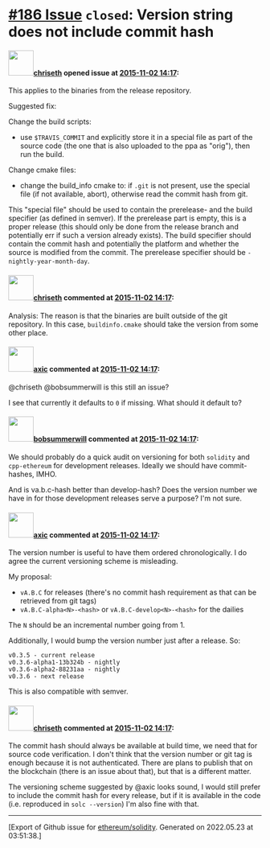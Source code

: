 # [\#186 Issue](https://github.com/ethereum/solidity/issues/186) `closed`: Version string does not include commit hash

#### <img src="https://avatars.githubusercontent.com/u/9073706?v=4" width="50">[chriseth](https://github.com/chriseth) opened issue at [2015-11-02 14:17](https://github.com/ethereum/solidity/issues/186):

This applies to the binaries from the release repository.

Suggested fix:

Change the build scripts:
- use `$TRAVIS_COMMIT` and explicitly store it in a special file as part of the source code (the one that is also uploaded to the ppa as "orig"), then run the build.

Change cmake files:
- change the build_info cmake to: if `.git` is not present, use the special file (if not available, abort), otherwise read the commit hash from git.

This "special file" should be used to contain the prerelease- and the build specifier (as defined in semver). If the prerelease part is empty, this is a proper release (this should only be done from the release branch and potentially err if such a version already exists). The build specifier should contain the commit hash and potentially the platform and whether the source is modified from the commit. The prerelease specifier should be `-nightly-year-month-day`.


#### <img src="https://avatars.githubusercontent.com/u/9073706?v=4" width="50">[chriseth](https://github.com/chriseth) commented at [2015-11-02 14:17](https://github.com/ethereum/solidity/issues/186#issuecomment-153084335):

Analysis: The reason is that the binaries are built outside of the git repository. In this case, `buildinfo.cmake` should take the version from some other place.

#### <img src="https://avatars.githubusercontent.com/u/20340?v=4" width="50">[axic](https://github.com/axic) commented at [2015-11-02 14:17](https://github.com/ethereum/solidity/issues/186#issuecomment-237039979):

@chriseth @bobsummerwill is this still an issue?

I see that currently it defaults to `0` if missing. What should it default to?

#### <img src="https://avatars.githubusercontent.com/u/3788156?u=f379551fa667ddb096e1ea2ef248d16e7461b1c3&v=4" width="50">[bobsummerwill](https://github.com/bobsummerwill) commented at [2015-11-02 14:17](https://github.com/ethereum/solidity/issues/186#issuecomment-237142351):

We should probably do a quick audit on versioning for both `solidity` and `cpp-ethereum` for development releases.   Ideally we should have commit-hashes, IMHO.

And is va.b.c-hash better than develop-hash?    Does the version number we have in for those development releases serve a purpose?  I'm not sure.

#### <img src="https://avatars.githubusercontent.com/u/20340?v=4" width="50">[axic](https://github.com/axic) commented at [2015-11-02 14:17](https://github.com/ethereum/solidity/issues/186#issuecomment-237183183):

The version number is useful to have them ordered chronologically.  I do agree the current versioning scheme is misleading.

My proposal:
- `vA.B.C` for releases (there's no commit hash requirement as that can be retrieved from git tags)
- `vA.B.C-alpha<N>-<hash>` or `vA.B.C-develop<N>-<hash>` for the dailies

The `N` should be an incremental number going from 1.

Additionally, I would bump the version number just after a release. So:

```
v0.3.5 - current release
v0.3.6-alpha1-13b324b - nightly
v0.3.6-alpha2-88231aa - nightly
v0.3.6 - next release
```

This is also compatible with semver.

#### <img src="https://avatars.githubusercontent.com/u/9073706?v=4" width="50">[chriseth](https://github.com/chriseth) commented at [2015-11-02 14:17](https://github.com/ethereum/solidity/issues/186#issuecomment-237224105):

The commit hash should always be available at build time, we need that for source code verification. I don't think that the version number or git tag is enough because it is not authenticated. There are plans to publish that on the blockchain (there is an issue about that), but that is a different matter.

The versioning scheme suggested by @axic looks sound, I would still prefer to include the commit hash for every release, but if it is available in the code (i.e. reproduced in `solc --version`) I'm also fine with that.


-------------------------------------------------------------------------------



[Export of Github issue for [ethereum/solidity](https://github.com/ethereum/solidity). Generated on 2022.05.23 at 03:51:38.]
